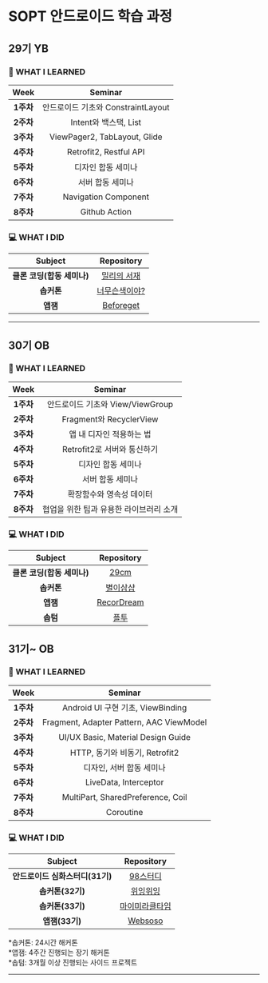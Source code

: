 # SOPT 안드로이드 학습 과정

## 29기 YB
### 📖 WHAT I LEARNED
|  <center>Week</center> |  <center>Seminar</center> | 
|:--------:|:--------:|
|**1주차**| 안드로이드 기초와 ConstraintLayout|
|**2주차**| Intent와 백스택, List|
|**3주차**| ViewPager2, TabLayout, Glide|
|**4주차**| Retrofit2, Restful API|
|**5주차**| 디자인 합동 세미나|
|**6주차**| 서버 합동 세미나|
|**7주차**| Navigation Component|
|**8주차**| Github Action|

### 💻 WHAT I DID
|  <center>Subject</center> |  <center>Repository</center> | 
|:--------:|:--------:|
|**클론 코딩(합동 세미나)**| [밀리의 서재](https://github.com/SOPT-29th-Joint-Seminar-2/LOM_Android)|
|**솝커톤**| [너무슨색이야?](https://github.com/TeamWhatColor/WhatColorAndroid)|
|**앱잼**| [Beforeget](https://github.com/Team-Beforeget/Beforeget-Android)|

<hr>

## 30기 OB
### 📖 WHAT I LEARNED
|  <center>Week</center> |  <center>Seminar</center> |
|:--------:|:--------:|
|**1주차**| 안드로이드 기초와 View/ViewGroup|
|**2주차**| Fragment와 RecyclerView|
|**3주차**| 앱 내 디자인 적용하는 법|
|**4주차**| Retrofit2로 서버와 통신하기|
|**5주차**| 디자인 합동 세미나|
|**6주차**| 서버 합동 세미나|
|**7주차**| 확장함수와 영속성 데이터|
|**8주차**| 협업을 위한 팁과 유용한 라이브러리 소개|

### 💻 WHAT I DID
|  <center>Subject</center> |  <center>Repository</center> | 
|:--------:|:--------:|
|**클론 코딩(합동 세미나)**| [29cm](https://github.com/SOPT-30th-Joint-Seminar-15/Client-Android)|
|**솝커톤**| [별이삼샵](https://github.com/SOPKATHON-LUCKY-SEVEN/S23H-AOS)|
|**앱잼**| [RecorDream](https://github.com/TeamRecorDream/RecorDream-AOS)|
|**솝텀**| [플투](https://github.com/TEAM-PLAYTOGETHER)|

## 31기~ OB
### 📖 WHAT I LEARNED
|  <center>Week</center> |  <center>Seminar</center> |
|:--------:|:--------:|
|**1주차**| Android UI 구현 기초, ViewBinding|
|**2주차**| Fragment, Adapter Pattern, AAC ViewModel|
|**3주차**| UI/UX Basic, Material Design Guide|
|**4주차**| HTTP, 동기와 비동기, Retrofit2|
|**5주차**| 디자인, 서버 합동 세미나|
|**6주차**| LiveData, Interceptor|
|**7주차**| MultiPart, SharedPreference, Coil|
|**8주차**| Coroutine|

### 💻 WHAT I DID
|  <center>Subject</center> |  <center>Repository</center> | 
|:--------:|:--------:|
|**안드로이드 심화스터디(31기)**|[98스터디](https://mature-era-6b1.notion.site/44ab24e2757148c5998f4d0ac2a41e29?pvs=4)|
|**솝커톤(32기)**| [위잉위잉](https://github.com/SOPT32-SOPKATHON/sopkathon-android)|
|**솝커톤(33기)**| [마이미라클타임](https://github.com/do-sopkathon-android-2/android-2-client)|
|**앱잼(33기)**| [Websoso](https://github.com/Team-WSS/WSS-Android-Appjam)|

 
*솝커톤: 24시간 해커톤  
*앱잼: 4주간 진행되는 장기 해커톤  
*솝텀: 3개월 이상 진행되는 사이드 프로젝트  

<hr>
